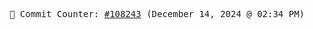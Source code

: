 <p align="center">
    <samp>
        📮 Commit Counter: <a href="https://github.com/Javascript-void0/Javascript-void0/commits/main">#108243</a> (December 14, 2024 @ 02:34 PM)
    </samp>
</p>